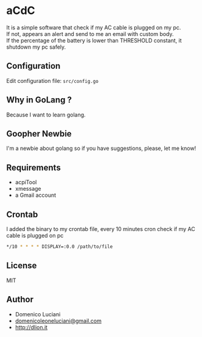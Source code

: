# aCdC
It is a simple software that check if my AC cable is plugged on my pc.   
If not, appears an alert and send to me an email with custom body.   
If the percentage of the battery is lower than THRESHOLD constant, it shutdown my pc safely.

## Configuration
Edit configuration file: `src/config.go`

## Why in GoLang ?
Because I want to learn golang.

## Goopher Newbie
I'm a newbie about golang so if you have suggestions, please, let me know!

## Requirements
* acpiTool
* xmessage
* a Gmail account

## Crontab
I added the binary to my crontab file, every 10 minutes cron check if my AC cable is plugged on pc

```sh
*/10 * * * * DISPLAY=:0.0 /path/to/file
```
## License
MIT

## Author
* Domenico Luciani
* domenicoleoneluciani@gmail.com
* http://dlion.it

